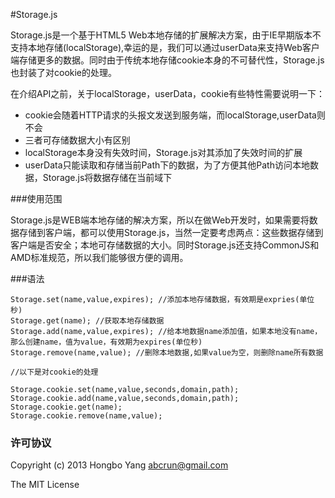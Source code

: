 #Storage.js

Storage.js是一个基于HTML5 Web本地存储的扩展解决方案，由于IE早期版本不支持本地存储(localStorage),幸运的是，我们可以通过userData来支持Web客户端存储更多的数据。同时由于传统本地存储cookie本身的不可替代性，Storage.js也封装了对cookie的处理。

在介绍API之前，关于localStorage，userData，cookie有些特性需要说明一下：

- cookie会随着HTTP请求的头报文发送到服务端，而localStorage,userData则不会
- 三者可存储数据大小有区别
- localStorage本身没有失效时间，Storage.js对其添加了失效时间的扩展
- userData只能读取和存储当前Path下的数据，为了方便其他Path访问本地数据，Storage.js将数据存储在当前域下

###使用范围

Storage.js是WEB端本地存储的解决方案，所以在做Web开发时，如果需要将数据存储到客户端，都可以使用Storage.js，当然一定要考虑两点：这些数据存储到客户端是否安全；本地可存储数据的大小。同时Storage.js还支持CommonJS和AMD标准规范，所以我们能够很方便的调用。

###语法

    Storage.set(name,value,expires); //添加本地存储数据，有效期是expries(单位秒)
    Storage.get(name); //获取本地存储数据
    Storage.add(name,value,expires); //给本地数据name添加值，如果本地没有name，那么创建name，值为value，有效期为expires(单位秒)
    Storage.remove(name,value); //删除本地数据,如果value为空，则删除name所有数据

    //以下是对cookie的处理

    Storage.cookie.set(name,value,seconds,domain,path);
    Storage.cookie.add(name,value,seconds,domain,path);
    Storage.cookie.get(name);
    Storage.cookie.remove(name,value);

### 许可协议

Copyright (c) 2013 Hongbo Yang <abcrun@gmail.com>

The MIT License

